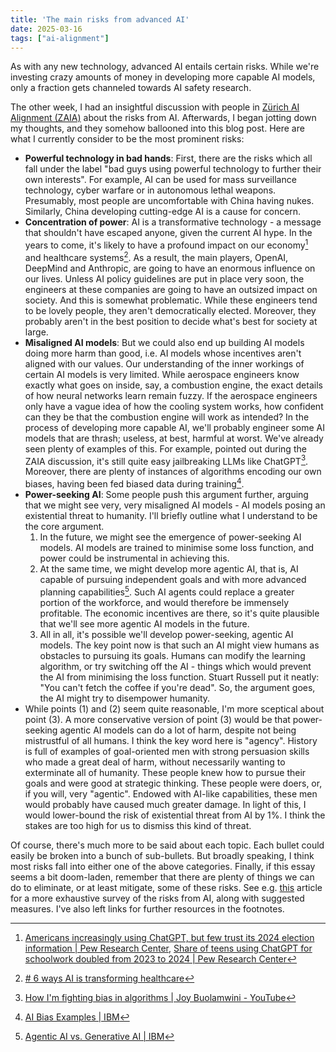 ```yaml
---
title: 'The main risks from advanced AI'
date: 2025-03-16
tags: ["ai-alignment"]
---
```


As with any new technology, advanced AI entails certain risks. While we're investing crazy amounts of money in developing more capable AI models, only a fraction gets channeled towards AI safety research.

The other week, I had an insightful discussion with people in [Zürich AI Alignment (ZAIA)](https://www.zurich-ai-alignment.com) about the risks from AI. Afterwards, I began jotting down my thoughts, and they somehow ballooned into this blog post. Here are what I currently consider to be the most prominent risks:

- **Powerful technology in bad hands**: First, there are the risks which all fall under the label "bad guys using powerful technology to further their own interests". For example, AI can be used for mass surveillance technology, cyber warfare or in autonomous lethal weapons. Presumably, most people are uncomfortable with China having nukes. Similarly, China developing cutting-edge AI is a cause for concern.
- **Concentration of power**: AI is a transformative technology - a message that shouldn't have escaped anyone, given the current AI hype. In the years to come, it's likely to have a profound impact on our economy[^1] and healthcare systems[^2]. As a result, the main players, OpenAI, DeepMind and Anthropic, are going to have an enormous influence on our lives. Unless AI policy guidelines are put in place very soon, the engineers at these companies are going to have an outsized impact on society. And this is somewhat problematic. While these engineers tend to be lovely people, they aren't democratically elected. Moreover, they probably aren't in the best position to decide what's best for society at large.
- **Misaligned AI models**: But we could also end up building AI models doing more harm than good, i.e. AI models whose incentives aren't aligned with our values. Our understanding of the inner workings of certain AI models is very limited. While aerospace engineers know exactly what goes on inside, say, a combustion engine, the exact details of how neural networks learn remain fuzzy. If the aerospace engineers only have a vague idea of how the cooling system works, how confident can they be that the combustion engine will work as intended? In the process of developing more capable AI, we'll probably engineer some AI models that are thrash; useless, at best, harmful at worst. We've already seen plenty of examples of this. For example, pointed out during the ZAIA discussion, it's still quite easy jailbreaking LLMs like ChatGPT[^3]. Moreover, there are plenty of instances of algorithms encoding our own biases, having been fed biased data during training[^4].
- **Power-seeking AI**: Some people push this argument further, arguing that we might see very, very misaligned AI models - AI models posing an existential threat to humanity. I'll briefly outline what I understand to be the core argument.
    1. In the future, we might see the emergence of power-seeking AI models. AI models are trained to minimise some loss function, and power could be instrumental in achieving this.
    2. At the same time, we might develop more agentic AI, that is, AI capable of pursuing independent goals and with more advanced planning capabilities[^5]. Such AI agents could replace a greater portion of the workforce, and would therefore be immensely profitable. The economic incentives are there, so it's quite plausible that we'll see more agentic AI models in the future.
    3. All in all, it's possible we'll develop power-seeking, agentic AI models. The key point now is that such an AI might view humans as obstacles to pursuing its goals. Humans can modify the learning algorithm, or try switching off the AI - things which would prevent the AI from minimising the loss function. Stuart Russell put it neatly:  "You can't fetch the coffee if you're dead". So, the argument goes, the AI might try to disempower humanity.
- While points (1) and (2) seem quite reasonable, I'm more sceptical about point (3). A more conservative version of point (3) would be that power-seeking agentic AI models can do a lot of harm, despite not being mistrustful of all humans. I think the key word here is "agency". History is full of examples of goal-oriented men with strong persuasion skills who made a great deal of harm, without necessarily wanting to exterminate all of humanity. These people knew how to pursue their goals and were good at strategic thinking. These people were doers, or, if you will, very "agentic". Endowed with AI-like capabilities, these men would probably have caused much greater damage. In light of this, I would lower-bound the risk of existential threat from AI by 1%. I think the stakes are too high for us to dismiss this kind of threat.

Of course, there's much more to be said about each topic. Each bullet could easily be broken into a bunch of sub-bullets. But broadly speaking, I think most risks fall into either one of the above categories. Finally, if this essay seems a bit doom-laden, remember that there are plenty of things we can do to eliminate, or at least mitigate, some of these risks. See e.g. [this](https://www.lesswrong.com/posts/9dNxz2kjNvPtiZjxj/risks-from-ai-overview-summary) article for a more exhaustive survey of the risks from AI, along with suggested measures. I've also left links for further resources in the footnotes.

[^1]: [Americans increasingly using ChatGPT, but few trust its 2024 election information | Pew Research Center](https://www.pewresearch.org/short-reads/2024/03/26/americans-use-of-chatgpt-is-ticking-up-but-few-trust-its-election-information), [Share of teens using ChatGPT for schoolwork doubled from 2023 to 2024 | Pew Research Center](https://www.pewresearch.org/short-reads/2025/01/15/about-a-quarter-of-us-teens-have-used-chatgpt-for-schoolwork-double-the-share-in-2023)
[^2]: [# 6 ways AI is transforming healthcare](https://www.weforum.org/stories/2025/03/ai-transforming-global-health/)
[^3]: [How I&#39;m fighting bias in algorithms | Joy Buolamwini - YouTube](https://www.youtube.com/watch?list=PLj62-wQeg_DhmYphxg70DhPEJcjfmnVEt&v=UG_X_7g63rY&embeds_referring_euri=https%3A%2F%2Fwww.media.mit.edu%2F&source_ve_path=MjM4NTE)
[^3]: [ChatGPT Jailbreak - Computerphile - YouTube](https://www.youtube.com/watch?v=zn2ukSnDqSg)
[^4]: [AI Bias Examples | IBM](https://www.ibm.com/think/topics/shedding-light-on-ai-bias-with-real-world-examples)
[^5]:[Agentic AI vs. Generative AI | IBM](https://www.ibm.com/think/topics/agentic-ai-vs-generative-ai)
